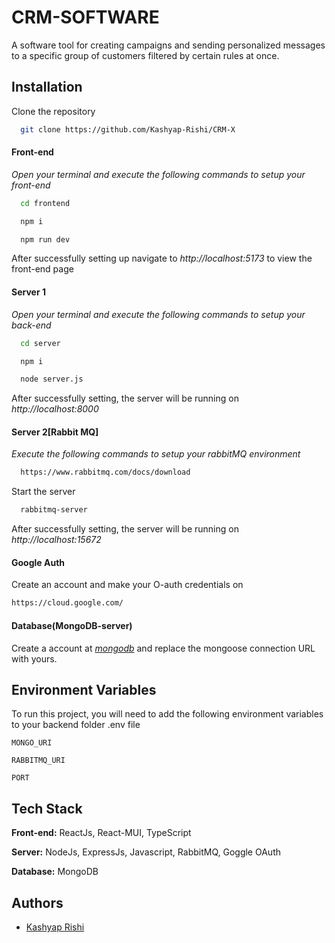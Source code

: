 # CRM-SOFTWARE

A software tool for creating campaigns and sending personalized messages to a specific group of customers filtered by certain rules at once.


## Installation

Clone the repository

```bash
  git clone https://github.com/Kashyap-Rishi/CRM-X
```

#### Front-end

_Open your terminal and execute the following commands to setup your front-end_

```bash
  cd frontend
```

```bash
  npm i
```

```bash
  npm run dev
```

After successfully setting up navigate to _http://localhost:5173_ to view the front-end page

#### Server 1

_Open your terminal and execute the following commands to setup your back-end_

```bash
  cd server
```

```bash
  npm i
```

```bash
  node server.js
```

After successfully setting, the server will be running on _http://localhost:8000_


#### Server 2[Rabbit MQ]

_Execute the following commands to setup your rabbitMQ environment_

```bash
  https://www.rabbitmq.com/docs/download
```

Start the server

```bash
  rabbitmq-server
```

After successfully setting, the server will be running on _http://localhost:15672_

#### Google Auth

Create an account and make your O-auth credentials on

```bash
https://cloud.google.com/
```


#### Database(MongoDB-server)

Create a account at _[mongodb](https://www.mongodb.com/cloud/atlas/register)_ and replace the mongoose connection URL with yours.
 

## Environment Variables

To run this project, you will need to add the following environment variables to your backend folder .env file

`MONGO_URI`

`RABBITMQ_URI`

`PORT`

## Tech Stack

**Front-end:** ReactJs, React-MUI, TypeScript

**Server:** NodeJs, ExpressJs, Javascript, RabbitMQ, Goggle OAuth

**Database:** MongoDB

## Authors

- [Kashyap Rishi](https://github.com/Kashyap-Rishi)
